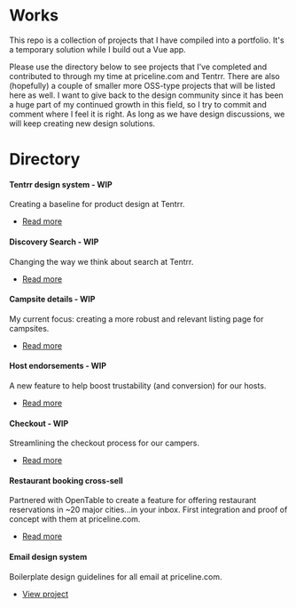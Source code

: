 # Works
This repo is a collection of projects that I have compiled into a portfolio. It's a temporary solution while I build out a Vue app.

Please use the directory below to see projects that I've completed and contributed to through my time at priceline.com and Tentrr. There are also (hopefully) a couple of smaller more OSS-type projects that will be listed here as well. I want to give back to the design community since it has been a huge part of my continued growth in this field, so I try to commit and comment where I feel it is right. As long as we have design discussions, we will keep creating new design solutions.

# Directory

#### Tentrr design system - WIP
Creating a baseline for product design at Tentrr.
* [Read more](https://docs.google.com/document/d/1WkaIIZUycVmb_0t9IgZs3vDtXLt2_VkJFjkYjbXGgpk/)


#### Discovery Search - WIP
Changing the way we think about search at Tentrr.
* [Read more](https://docs.google.com/document/d/13xBF7g17F8bIhZLGIATJhMqWLIay6zgKlaoc3K65w4o/)


#### Campsite details - WIP
My current focus: creating a more robust and relevant listing page for campsites.
* [Read more](https://docs.google.com/document/d/1ShY17M8f_SnBNVdASSIl-7LHU3WzN_6FucutotsT1mY/)


#### Host endorsements - WIP
A new feature to help boost trustability (and conversion) for our hosts.
* [Read more](https://docs.google.com/document/d/1Sl_XifmyLeS9QdSB8N1tYIWnKutQ_p0kT8a8iVnziiA/)


#### Checkout - WIP
Streamlining the checkout process for our campers.
* [Read more](https://docs.google.com/document/d/1VGbXX1b-zJ6tyaWq51kKqvS82FzihlS4bJO_F4832g0/)


#### Restaurant booking cross-sell
Partnered with OpenTable to create a feature for offering restaurant reservations in ~20 major cities...in your inbox. First integration and proof of concept with them at priceline.com.
* [Read more](.)


#### Email design system
Boilerplate design guidelines for all email at priceline.com.
* [View project](https://www.behance.net/gallery/61502597/Email-Design-System)



